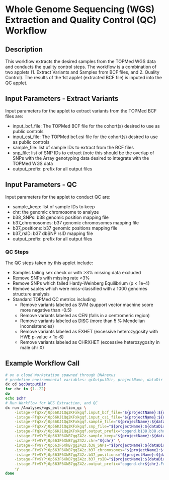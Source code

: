  # Whole Genome Sequencing (WGS) Extraction and Quality Control (QC) Workflow

## Description
This workflow extracts the desired samples from the TOPMed WGS data and conducts the quality control steps. The workflow is a combination of two applets (1. Extract Variants and Samples from BCF files, and 2. Quality Control). The results of the 1st applet (extracted BCF file) is inputed into the QC applet.

## Input Parameters - Extract Variants
Input parameters for the applet to extract variants from the TOPMed BCF files are:
- input_bcf_file: The TOPMed BCF file for the cohort(s) desired to use as public controls
- input_csi_file: The TOPMed bcf.csi file for the cohort(s) desired to use as public controls
- sample_file: list of sample IDs to extract from the BCF files
- snp_file: list of SNP IDs to extract (note this should be the overlap of SNPs with the Array genotyping data desired to integrate with the TOPMed WGS data
- output_prefix: prefix for all output files

## Input Parameters - QC
Input parameters for the applet to conduct QC are:
- sample_keep: list of sample IDs to keep
- chr: the genomic chromosome to analyze
- b38_SNPs: b38 genomic position mapping file
- b37_chromosomes: b37 genomic chromosomes mapping file
- b37_positions: b37 genomic positions mapping file
- b37_rsID: b37 dbSNP rsID mapping file
- output_prefix: prefix for all output files

### QC Steps
The QC steps taken by this applet include:
- Samples failing sex check or with >3% missing data excluded
- Remove SNPs with missing rate >3%
- Remove SNPs which failed Hardy-Weinberg Equilibrium (p < 1e-4)
- Remove saples which were miss-classified with a 1000 genomes structure analysis
- Standard TOPMed QC metrics including
    - Remove variants labeled as SVM (support vector machine score more negative than -0.5)
    - Remove variants labeled as CEN (falls in a centromeric region)
    - Remove variants labeled as DISC (more than 5 % Mendelian inconsistencies)
    - Remove variants labeled as EXHET (excessive heterozygosity with HWE p-value < 1e-6)
    - Remove variants labeled as CHRXHET (excessive heterozygosity in male chr X)

## Example Workflow Call

```bash
# on a cloud Workstation spawned through DNAnexus
# predefine environmental variables: qcOutputDir, projectName, dataDir
dx cd $qcOutputDir
for chr in {1..22}
do
echo $chr
# Run Workflow for WGS Extraction, and QC
dx run /Analyses/wgs_extraction_qc \
    -istage-FfqXxVj0p56KJ1Qq2KFxkgqf.input_bcf_file="${projectName}:${dataDir}/freeze.6a.chr${chr}.pass_and_fail.gtonly.minDP10.bcf" \
    -istage-FfqXxVj0p56KJ1Qq2KFxkgqf.input_csi_file="${projectName}:${dataDir}/freeze.6a.chr${chr}.pass_and_fail.gtonly.minDP10.bcf.csi" \
    -istage-FfqXxVj0p56KJ1Qq2KFxkgqf.sample_file="${projectName}:${dataDir}/COPDGene_samples_Freeze6a" \
    -istage-FfqXxVj0p56KJ1Qq2KFxkgqf.snp_file="${projectName}:${dataDir}/cogend.aa.b138.b38.bed" \
    -istage-FfqXxVj0p56KJ1Qq2KFxkgqf.output_prefix="cogend.b138.b38.chr${chr}.Freeze6a.copdgeneALL" \
    -istage-Ffv9YPj0p563F6XkB7ggZ42z.sample_keep="${projectName}:${dataDir}/wgs_aa_kept.samples" \
    -istage-Ffv9YPj0p563F6XkB7ggZ42z.chr="${chr}" \
    -istage-Ffv9YPj0p563F6XkB7ggZ42z.b38_SNPs="${projectName}:${dataDir}/snp151.b38.chr${chr}" \
    -istage-Ffv9YPj0p563F6XkB7ggZ42z.b37_chromosomes="${projectName}:${dataDir}/snp151.b37.chr${chr}.chromosomes" \
    -istage-Ffv9YPj0p563F6XkB7ggZ42z.b37_positions="${projectName}:${dataDir}/snp151.b37.chr${chr}.positions" \
    -istage-Ffv9YPj0p563F6XkB7ggZ42z.b37_rsID="${projectName}:${dataDir}/snp151.b37.chr${chr}.rsID" \
    -istage-Ffv9YPj0p563F6XkB7ggZ42z.output_prefix="cogend.chr${chr}.Freeze6a.copdgene.aa.extraction.qc.workflow" \
    -y
done

```


